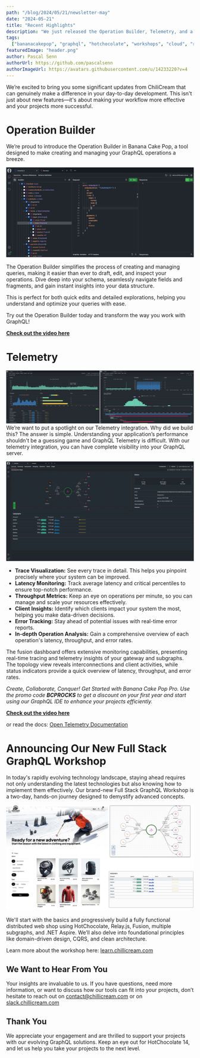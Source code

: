 ```yaml
---
path: "/blog/2024/05/21/newsletter-may"
date: "2024-05-21"
title: "Recent Highlights"
description: "We just released the Operation Builder, Telemetry, and a new Full Stack GraphQL Workshop. Checkout the blog post to learn more!"
tags:
  ["bananacakepop", "graphql", "hotchocolate", "workshops", "cloud", "release"]
featuredImage: "header.png"
author: Pascal Senn
authorUrl: https://github.com/pascalsenn
authorImageUrl: https://avatars.githubusercontent.com/u/14233220?v=4
---
```


We’re excited to bring you some significant updates from ChiliCream that can genuinely make a difference in your day-to-day development. This isn't just about new features—it's about making your workflow more effective and your projects more successful.

# Operation Builder

We’re proud to introduce the Operation Builder in Banana Cake Pop, a tool designed to make creating and managing your GraphQL operations a breeze.

![Operation Builder](img1.png)

The Operation Builder simplifies the process of creating and managing queries, making it easier than ever to draft, edit, and inspect your operations. Dive deep into your schema, seamlessly navigate fields and fragments, and gain instant insights into your data structure.

This is perfect for both quick edits and detailed explorations, helping you understand and optimize your queries with ease.

Try out the Operation Builder today and transform the way you work with GraphQL!

**[Check out the video here](https://link.chillicream.com/2024/05/21/ops-builder-video)**

# Telemetry

![Telemetry](img2.png)
We’re want to put a spotlight on our Telemetry integration. Why did we build this? The answer is simple. Understanding your application’s performance shouldn't be a guessing game and GraphQL Telemetry is difficult. With our telemetry integration, you can have complete visibility into your GraphQL server.

![Telemetry](img3.png)

- **Trace Visualization:** See every trace in detail. This helps you pinpoint precisely where your system can be improved.
- **Latency Monitoring:** Track average latency and critical percentiles to ensure top-notch performance.
- **Throughput Metrics:** Keep an eye on operations per minute, so you can manage and scale your resources effectively.
- **Client Insights:** Identify which clients impact your system the most, helping you make data-driven decisions.
- **Error Tracking:** Stay ahead of potential issues with real-time error reports.
- **In-depth Operation Analysis:** Gain a comprehensive overview of each operation's latency, throughput, and error rates.

The fusion dashboard offers extensive monitoring capabilities, presenting real-time tracing and telemetry insights of your gateway and subgraphs. The topology view reveals interconnections and client activities, while status indicators provide a quick overview of latency, throughput, and error rates.

_Create, Collaborate, Conquer! Get Started with Banana Cake Pop Pro. Use the promo code **BCPROCKS** to get a discount on your first year and start using our GraphQL IDE to enhance your projects efficiently._

**[Check out the video here](https://link.chillicream.com/2024/05/21/telemetry-video)**

or read the docs: [Open Telemetry Documentation](https://link.chillicream.com/2024/05/21/otel-docs)

# Announcing Our New Full Stack GraphQL Workshop

In today's rapidly evolving technology landscape, staying ahead requires not only understanding the latest technologies but also knowing how to implement them effectively. Our brand-new Full Stack GraphQL Workshop is a two-day, hands-on journey designed to demystify advanced concepts.

![Full Stack GraphQL Workshop](img4.png)

We'll start with the basics and progressively build a fully functional distributed web shop using HotChocolate, Relay.js, Fusion, multiple subgraphs, and .NET Aspire. We’ll also delve into foundational principles like domain-driven design, CQRS, and clean architecture.

Learn more about the workshop here: [learn.chillicream.com](https://link.chillicream.com/2024/05/21/learn)

## We Want to Hear From You

Your insights are invaluable to us. If you have questions, need more information, or want to discuss how our tools can fit into your projects, don’t hesitate to reach out on contact@chillicream.com or on [slack.chillicream.com](https://link.chillicream.com/2024/05/21/slack)

## Thank You

We appreciate your engagement and are thrilled to support your projects with our evolving GraphQL solutions. Keep an eye out for HotChocolate 14, and let us help you take your projects to the next level.
